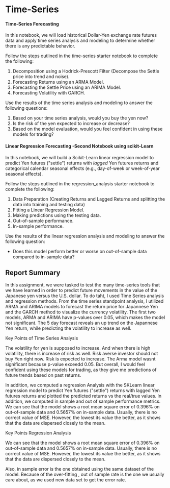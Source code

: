 # Time-Series
#### Time-Series Forecasting

In this notebook, we will load historical Dollar-Yen exchange rate futures data and apply time series analysis and modeling to determine whether there is any predictable behavior.

Follow the steps outlined in the time-series starter notebook to complete the following:

1. Decomposition using a Hodrick-Prescott Filter (Decompose the Settle price into trend and noise).
2. Forecasting Returns using an ARMA Model.
3. Forecasting the Settle Price using an ARIMA Model.
4. Forecasting Volatility with GARCH.

Use the results of the time series analysis and modeling to answer the following questions:

1. Based on your time series analysis, would you buy the yen now?
2. Is the risk of the yen expected to increase or decrease?
3. Based on the model evaluation, would you feel confident in using these models for trading?

#### Linear Regression Forecasting -Second Notebook using scikit-Learn

In this notebook, we will build a Scikit-Learn linear regression model to predict Yen futures ("settle") returns with *lagged* Yen futures returns and categorical calendar seasonal effects (e.g., day-of-week or week-of-year seasonal effects).

Follow the steps outlined in the regression_analysis starter notebook to complete the following:

1. Data Preparation (Creating Returns and Lagged Returns and splitting the data into training and testing data)
2. Fitting a Linear Regression Model.
3. Making predictions using the testing data.
4. Out-of-sample performance.
5. In-sample performance.

Use the results of the linear regression analysis and modeling to answer the following question:

* Does this model perform better or worse on out-of-sample data compared to in-sample data?

## Report Summary

In this assignment, we were tasked to test the many time-series tools that we have learned in order to predict future movements in the value of the Japanese yen versus the U.S. dollar. To do taht, I used Time Series analysis and regression methods. From the time series standpoint analysis, I utilized ARMA and ARIMA models to forecast the return price for Japannese Yen and the GARCH method to visualize the currency volatility. The first two models, ARMA and ARIMA have p-values over 0.05, which makes the model not significant. The 5 day forecast reveals an up trend on the Japannese Yen return, while predicting the volatility to increase as well.

Key Points of Time Series Analysis

The volatility for yen is supposed to increase. And when there is high volatility, there is increase of risk as well. Risk averse investor should not buy Yen right now. Risk is expected to increase. The Arma model wasnt significant because p-value exceedd 0.05. But overall, I would feel confident using these models for trading, as they give me predictions of future trends based on past returns.

In addition, we computed a regression Analysis with the SKLearn linear regression model to predict Yen futures ("settle") returns with lagged Yen futures returns and plotted the predicted returns vs the real/true values. In addition, we computed in sample and out of sample performance metrics. We can see that the model shows a root mean square error of 0.396% on out-of-sample data and 0.5657% on in-sample data. Usually, there is no correct value of MSE. However, the lowest its value the better, as it shows that the data are dispersed closely to the mean.

Key Points Regression Analysis

We can see that the model shows a root mean square error of 0.396% on out-of-sample data and 0.5657% on in-sample data. Usually, there is no correct value of MSE. However, the lowest its value the better, as it shows that the data are dispersed closely to the mean.

Also, in sample error is the one obtained using the same dataset of the model. Because of the over-fitting , out of sample rate is the one we usually care about, as we used new data set to get the error rate.

